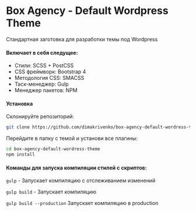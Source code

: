 # Box Agency - Default Wordpress Theme

Стандартная заготовка для разработки темы под Wordpress

#### Включает в себя следущее:

- Стили: SCSS + PostCSS
- CSS фреймворк: Bootstrap 4
- Методология CSS: SMACSS
- Таск-менеджер: Gulp
- Менеджер пакетов: NPM

#### Установка

Склонируйте репозиторий:

```bash
git clone https://github.com/dimakrivenko/box-agency-default-wordress-theme.git
```

Перейдите в папку с темой и установи все плагины:

```bash
cd box-agency-default-wordress-theme
npm install
```

#### Команды для запуска компиляции стилей с скриптов:

`gulp` - Запускает компиляцию с отслеживанием изменений

`gulp build` - Запускает компиляцию

`gulp build --production` Запускает компиляцию в production